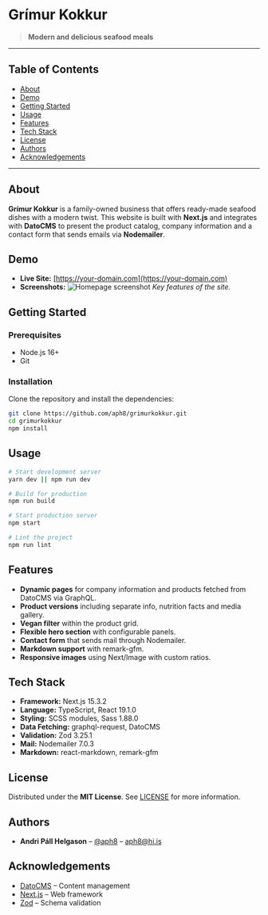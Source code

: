 # Grímur Kokkur

> **Modern and delicious seafood meals**

---

## Table of Contents

- [About](#about)
- [Demo](#demo)
- [Getting Started](#getting-started)
- [Usage](#usage)
- [Features](#features)
- [Tech Stack](#tech-stack)
- [License](#license)
- [Authors](#authors)
- [Acknowledgements](#acknowledgements)

---

## About

**Grímur Kokkur** is a family-owned business that offers ready-made seafood dishes with a modern twist. This website is built with **Next.js** and integrates with **DatoCMS** to present the product catalog, company information and a contact form that sends emails via **Nodemailer**.

## Demo

- **Live Site:** [https://your-domain.com](https://your-domain.com)
- **Screenshots:**
  ![Homepage screenshot](path/to/homepage.png)
  _Key features of the site._

## Getting Started

### Prerequisites

- Node.js 16+
- Git

### Installation

Clone the repository and install the dependencies:

```bash
git clone https://github.com/aph8/grimurkokkur.git
cd grimurkokkur
npm install
```

## Usage

```bash
# Start development server
yarn dev || npm run dev

# Build for production
npm run build

# Start production server
npm start

# Lint the project
npm run lint
```

## Features

- **Dynamic pages** for company information and products fetched from DatoCMS via GraphQL.
- **Product versions** including separate info, nutrition facts and media gallery.
- **Vegan filter** within the product grid.
- **Flexible hero section** with configurable panels.
- **Contact form** that sends mail through Nodemailer.
- **Markdown support** with remark-gfm.
- **Responsive images** using Next/Image with custom ratios.

## Tech Stack

- **Framework:** Next.js 15.3.2
- **Language:** TypeScript, React 19.1.0
- **Styling:** SCSS modules, Sass 1.88.0
- **Data Fetching:** graphql-request, DatoCMS
- **Validation:** Zod 3.25.1
- **Mail:** Nodemailer 7.0.3
- **Markdown:** react-markdown, remark-gfm

## License

Distributed under the **MIT License**. See [LICENSE](LICENSE) for more information.

## Authors

- **Andri Páll Helgason** – [@aph8](https://github.com/aph8) – [aph8@hi.is](mailto:aph8@hi.is)

## Acknowledgements

- [DatoCMS](https://www.datocms.com) – Content management
- [Next.js](https://nextjs.org) – Web framework
- [Zod](https://github.com/colinhacks/zod) – Schema validation
